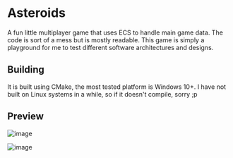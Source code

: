 # Asteroids
A fun little multiplayer game that uses ECS to handle main game data. The code is sort of a mess but is mostly readable. 
This game is simply a playground for me to test different software architectures and designs. 

## Building
It is built using CMake, the most tested platform is Windows 10+. I have not built on Linux systems in a while, so if it
doesn't compile, sorry ;p

## Preview


![image](https://github.com/Kubic-C/Asteroids/assets/56777409/4358f7c1-844d-41da-8a25-3eb1576715cd)

![image](https://github.com/Kubic-C/Asteroids/assets/56777409/4b8151a4-a640-4a5f-be05-c7a555670b66)
